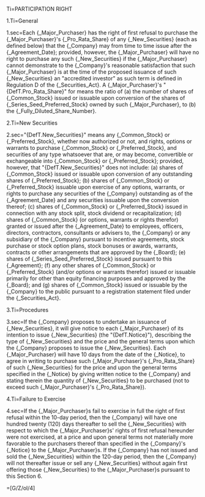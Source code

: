 Ti=PARTICIPATION RIGHT

1.Ti=General

1.sec=Each {_Major_Purchaser} has the right of first refusal to purchase the {_Major_Purchaser}'s {_Pro_Rata_Share} of any {_New_Securities} (each as defined below) that the {_Company} may from time to time issue after the {_Agreement_Date}; provided, however, the {_Major_Purchaser} will have no right to purchase any such {_New_Securities} if the {_Major_Purchaser} cannot demonstrate to the {_Company}'s reasonable satisfaction that such {_Major_Purchaser} is at the time of the proposed issuance of such {_New_Securities} an "accredited investor" as such term is defined in Regulation D of the {_Securities_Act}.  A {_Major_Purchaser}'s "{DefT.Pro_Rata_Share}" for means the ratio of (a) the number of shares of {_Common_Stock} issued or issuable upon conversion of the shares of {_Series_Seed_Preferred_Stock} owned by such {_Major_Purchaser}, to (b) the {_Fully_Diluted_Share_Number}.

2.Ti=New Securities

2.sec="{DefT.New_Securities}" means any {_Common_Stock} or {_Preferred_Stock}, whether now authorized or not, and rights, options or warrants to purchase {_Common_Stock} or {_Preferred_Stock}, and securities of any type whatsoever that are, or may become, convertible or exchangeable into {_Common_Stock} or {_Preferred_Stock}; provided, however, that "{DefT.New_Securities}" does not include: (a) shares of {_Common_Stock} issued or issuable upon conversion of any outstanding shares of {_Preferred_Stock}; (b) shares of {_Common_Stock} or {_Preferred_Stock} issuable upon exercise of any options, warrants, or rights to purchase any securities of the {_Company} outstanding as of the {_Agreement_Date} and any securities issuable upon the conversion thereof; (c) shares of {_Common_Stock} or {_Preferred_Stock} issued in connection with any stock split, stock dividend or recapitalization; (d) shares of {_Common_Stock} (or options, warrants or rights therefor) granted or issued after the {_Agreement_Date} to employees, officers, directors, contractors, consultants or advisers to, the {_Company} or any subsidiary of the {_Company} pursuant to incentive agreements, stock purchase or stock option plans, stock bonuses or awards, warrants, contracts or other arrangements that are approved by the {_Board}; (e) shares of {_Series_Seed_Preferred_Stock} issued pursuant to this {_Agreement}; (f) any other shares of {_Common_Stock} or {_Preferred_Stock} (and/or options or warrants therefor) issued or issuable primarily for other than equity financing purposes and approved by the {_Board}; and (g) shares of {_Common_Stock} issued or issuable by the {_Company} to the public pursuant to a registration statement filed under the {_Securities_Act}.

3.Ti=Procedures

3.sec=If the {_Company} proposes to undertake an issuance of {_New_Securities}, it will give notice to each {_Major_Purchaser} of its intention to issue {_New_Securities} (the "{DefT.Notice}"), describing the type of {_New_Securities} and the price and the general terms upon which the {_Company} proposes to issue the {_New_Securities}.  Each {_Major_Purchaser} will have 10 days from the date of the {_Notice}, to agree in writing to purchase such {_Major_Purchaser}'s {_Pro_Rata_Share} of such {_New_Securities} for the price and upon the general terms specified in the {_Notice} by giving written notice to the {_Company} and stating therein the quantity of {_New_Securities} to be purchased (not to exceed such {_Major_Purchaser}'s {_Pro_Rata_Share}).

4.Ti=Failure to Exercise

4.sec=If the {_Major_Purchaser}s fail to exercise in full the right of first refusal within the 10-day period, then the {_Company} will have one hundred twenty (120) days thereafter to sell the {_New_Securities} with respect to which the {_Major_Purchaser}s' rights of first refusal hereunder were not exercised, at a price and upon general terms not materially more favorable to the purchasers thereof than specified in the {_Company}'s {_Notice} to the {_Major_Purchaser}s.  If the {_Company} has not issued and sold the {_New_Securities} within the 120-day period, then the {_Company} will not thereafter issue or sell any {_New_Securities} without again first offering those {_New_Securities} to the {_Major_Purchaser}s pursuant to this Section 6.

=[G/Z/ol/4]

